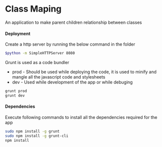 # Class Maping

An application to make parent children relationship between classes

#### Deployment
Create a http server by running the below command in the folder
```sh
$python -m SimpleHTTPServer 8080
```
 Grunt is used as a code bundler
 - prod - Should be used while deploying the code, it is used to minify and mangle all the javascript code and stylesheets
 - dev - Used while development of the app or while debuging
 ```sh
grunt prod
grunt dev
```

 #### Dependencies

 Execute following commands to install all the dependencies required for the app
  ```sh
sudo npm install -g grunt
sudo npm install -g grunt-cli
npm install
```
